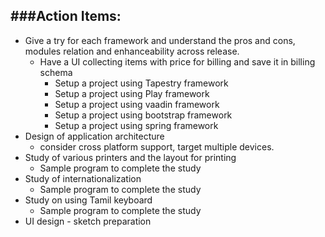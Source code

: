###Action Items:
---
* Give a try for each framework and understand the pros and cons, modules relation and enhanceability across release.
  * Have a UI collecting items with price for billing and save it in billing schema
     * Setup a project using Tapestry framework 
     * Setup a project using Play framework 
     * Setup a project using vaadin framework 
     * Setup a project using bootstrap framework 
     * Setup a project using spring framework 
* Design of application architecture
  * consider cross platform support, target multiple devices.
* Study of various printers and the layout for printing
  * Sample program to complete the study
* Study of internationalization
  * Sample program to complete the study
* Study on using Tamil keyboard
  * Sample program to complete the study
* UI design - sketch preparation
